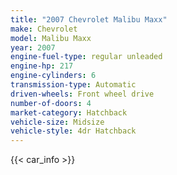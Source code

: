 ```yaml
---
title: "2007 Chevrolet Malibu Maxx"
make: Chevrolet
model: Malibu Maxx
year: 2007
engine-fuel-type: regular unleaded
engine-hp: 217
engine-cylinders: 6
transmission-type: Automatic
driven-wheels: Front wheel drive
number-of-doors: 4
market-category: Hatchback
vehicle-size: Midsize
vehicle-style: 4dr Hatchback
---
```


{{< car_info >}}
